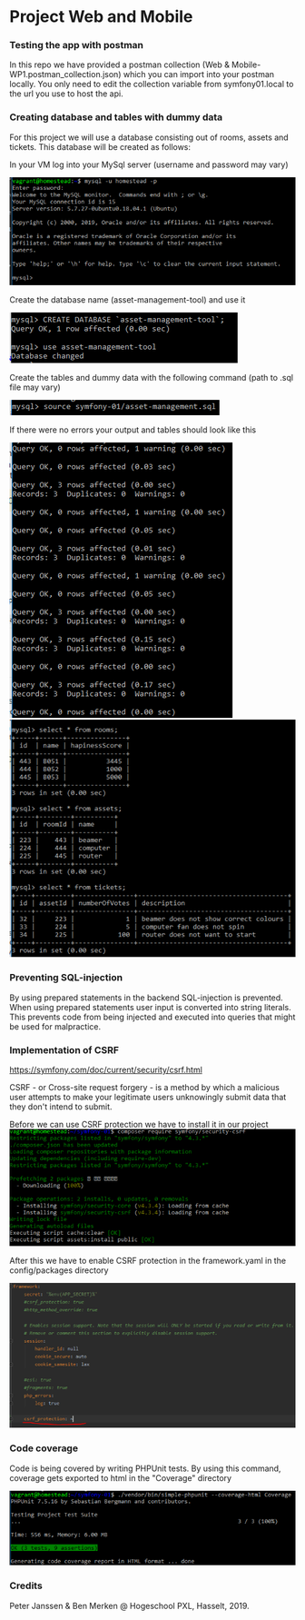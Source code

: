 # Project Web and Mobile

### Testing the app with postman
In this repo we have provided a postman collection (Web & Mobile- WP1.postman_collection.json) which you can import into your postman locally.
You only need to edit the collection variable from symfony01.local to the url you use to host the api.

### Creating database and tables with dummy data
For this project we will use a database consisting out of rooms, assets and tickets. This database will be created as follows:

In your VM log into your MySql server (username and password may vary) 

![alt text][img_LogIntoMySql]

Create the database name (asset-management-tool) and use it

![alt text][img_CreateDatabase]

Create the tables and dummy data with the following command (path to .sql file may vary)

![alt text][img_CreateTablesAndInsert]

If there were no errors your output and tables should look like this

![alt text][img_SuccesQuery]
![alt text][img_SuccesCreatingDatabaseAndTables]

### Preventing SQL-injection

By using prepared statements in the backend SQL-injection is prevented. When using prepared statements user input is converted
into string literals. This prevents code from being injected and executed into queries that might be used for malpractice.  

### Implementation of CSRF

https://symfony.com/doc/current/security/csrf.html

CSRF - or Cross-site request forgery - is a method by which a malicious user attempts to make your legitimate users unknowingly submit data that they don't intend to submit.

Before we can use CSRF protection we have to install it in our project
![alt text][img_CSRFInstall]

After this we have to enable CSRF protection in the framework.yaml in the config/packages directory

![alt text][img_EnablingCSRF]


### Code coverage

Code is being covered by writing PHPUnit tests. By using this command, coverage gets exported to html in the "Coverage" directory

![alt text][img_CodeCoverage]

### Credits

Peter Janssen & Ben Merken @ Hogeschool PXL, Hasselt, 2019.

[img_LogIntoMySql]:ImagesReadme/Logging%20into%20MySql.PNG "Logging into MySql"
[img_CreateDatabase]:ImagesReadme/Create%20database.PNG "Create database"
[img_CreateTablesAndInsert]:ImagesReadme/Creating%20tables%20and%20inserting%20dummydata.PNG "Create tables and Insert"
[img_SuccesQuery]:ImagesReadme/Succes%20Query.PNG "Every Query succeeded"
[img_SuccesCreatingDatabaseAndTables]:ImagesReadme/Succes%20Creating%20Database%20and%20Tables.PNG "Succes creating database and tables"
[img_CodeCoverage]:ImagesReadme/Code%20coverage.PNG "Code coverage"
[img_CSRFInstall]:ImagesReadme/CSRF%20install.PNG "CSRF Install"
[img_EnablingCSRF]:ImagesReadme/Enabling%20CSRF.PNG "CSRF Enabled"